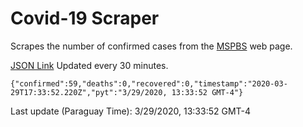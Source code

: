 # Covid-19 Scraper

Scrapes the number of confirmed cases from the [MSPBS](https://www.mspbs.gov.py/covid-19.php) web page.

[JSON Link](https://jmayalag.github.io/covid19-scrape/cases.json)
Updated every 30 minutes.
```
{"confirmed":59,"deaths":0,"recovered":0,"timestamp":"2020-03-29T17:33:52.220Z","pyt":"3/29/2020, 13:33:52 GMT-4"}
```
Last update (Paraguay Time): 3/29/2020, 13:33:52 GMT-4